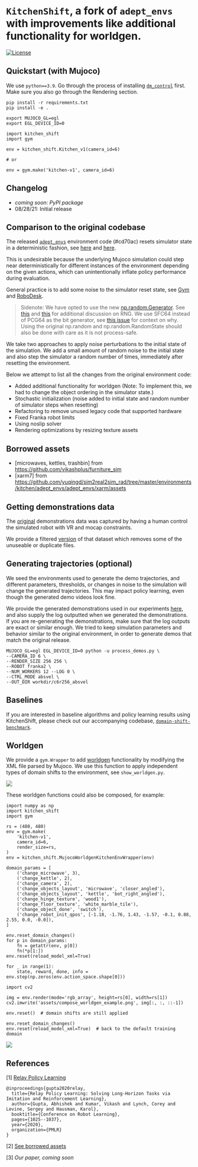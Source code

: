 # `KitchenShift`, a fork of `adept_envs` with improvements like additional functionality for worldgen.

[![License](https://img.shields.io/badge/License-Apache%202.0-blue.svg)](https://github.com/etaoxing/kitchen-shift/blob/master/LICENSE)


## Quickstart (with Mujoco)

We use `python==3.9`. Go through the process of installing [`dm_control`](https://github.com/deepmind/dm_control#requirements-and-installation) first. Make sure you also go through the Rendering section.

```
pip install -r requirements.txt
pip install -e .
```

```
export MUJOCO_GL=egl
export EGL_DEVICE_ID=0
```

```
import kitchen_shift
import gym

env = kitchen_shift.Kitchen_v1(camera_id=6)

# or

env = gym.make('kitchen-v1', camera_id=6)
```

## Changelog

- *coming soon: PyPI package*
- 08/28/21: Initial release

## Comparison to the original codebase

The released [`adept_envs`](https://github.com/google-research/relay-policy-learning/blob/master/adept_envs/adept_envs/franka/kitchen_multitask_v0.py) environment code (#cd70ac) resets simulator state in a deterministic fashion, see [here](https://github.com/google-research/relay-policy-learning/blob/cd70ac9334f584f86db281a1ffd3e5cbc3e5e293/adept_envs/adept_envs/franka/kitchen_multitask_v0.py#L135) and [here](https://github.com/google-research/relay-policy-learning/blob/cd70ac9334f584f86db281a1ffd3e5cbc3e5e293/adept_envs/adept_envs/franka/robot/franka_robot.py#L216).

This is undesirable because the underlying Mujoco simulation could step near deterministically for different instances of the environment depending on the given actions, which can unintentionally inflate policy performance during evaluation.

General practice is to add some noise to the simulator reset state, see [Gym](https://github.com/openai/gym/blob/4ede9280f9c477f1ca09929d10cdc1e1ba1129f1/gym/envs/mujoco/ant.py#L48) and [Robo](https://github.com/google-research/robodesk/blob/a8edde34f879242730c026dfe7c6e3beb4318023/robodesk/robodesk.py#L228)[Desk](https://github.com/google-research/robodesk/blob/a8edde34f879242730c026dfe7c6e3beb4318023/robodesk/robodesk.py#L199).

> Sidenote: We have opted to use the new [np.random.Generator](https://numpy.org/doc/stable/reference/random/generator.html). See [this](https://old.reddit.com/r/MachineLearning/comments/mocpgj/p_using_pytorch_numpy_a_bug_that_plagues/) and [this](https://www.pcg-random.org/rng-basics.html) for additional discussion on RNG. We use SFC64 instead of PCG64 as the bit generator, see [this issue](https://github.com/numpy/numpy/issues/16313) for context on why. Using the original np.random and np.random.RandomState should also be done with care as it is not process-safe.  

We take two approaches to apply noise perturbations to the initial state of the simulation. We add a small amount of random noise to the initial state and also step the simulator a random number of times, immediately after resetting the environment.

Below we attempt to list all the changes from the original environment code:
- Added additional functionality for worldgen (Note: To implement this, we had to change the object ordering in the simulator state.)
- Stochastic initialization (noise added to initial state and random number of simulator steps when resetting)
- Refactoring to remove unused legacy code that supported hardware
- Fixed Franka robot limits
- Using noslip solver
- Rendering optimizations by resizing texture assets

## Borrowed assets
- [microwaves, kettles, trashbin] from https://github.com/vikashplus/furniture_sim
- [xarm7] from https://github.com/yuqingd/sim2real2sim_rad/tree/master/environments/kitchen/adept_envs/adept_envs/xarm/assets

## Getting demonstrations data

The [original](https://github.com/google-research/relay-policy-learning/blob/cd70ac9334f584f86db281a1ffd3e5cbc3e5e293/kitchen_demos_multitask.zip) demonstrations data was captured by having a human control the simulated robot with VR and mocap constraints.

We provide a filtered [version]() of that dataset which removes some of the unuseable or duplicate files.

## Generating trajectories (optional)

We seed the environments used to generate the demo trajectories, and different parameters, thresholds, or changes in noise to the simulation will change the generated trajectories. This may impact policy learning, even though the generated demo videos look fine.

We provide the generated demonstrations used in our experiments [here](), and also supply the log outputted when we generated the demonstrations. If you are re-generating the demonstrations, make sure that the log outputs are exact or similar enough. We tried to keep simulation parameters and behavior similar to the original environment, in order to generate demos that match the original release.

```
MUJOCO_GL=egl EGL_DEVICE_ID=0 python -u process_demos.py \
--CAMERA_ID 6 \
--RENDER_SIZE 256 256 \
--ROBOT franka2 \
--NUM_WORKERS 12 --LOG 0 \
--CTRL_MODE absvel \
--OUT_DIR workdir/c6r256_absvel
```

## Baselines

If you are interested in baseline algorithms and policy learning results using KitchenShift, please check out our accompanying codebase, [`domain-shift-benchmark`](https://github.com/etaoxing/domain-shift-benchmark).

## Worldgen

We provide a `gym.Wrapper` to add [worldgen](https://github.com/openai/mujoco-worldgen) functionality by modifying the XML file parsed by Mujoco. We use this function to apply independent types of domain shifts to the environment, see `show_worldgen.py`. 

![](assets/figure_domain_shift_viz.png)

These worldgen functions could also be composed, for example:

```
import numpy as np
import kitchen_shift
import gym

rs = (480, 480)
env = gym.make(
    'kitchen-v1',
    camera_id=6,
    render_size=rs,
)
env = kitchen_shift.MujocoWorldgenKitchenEnvWrapper(env)

domain_params = [
    ('change_microwave', 3),
    ('change_kettle', 2),
    ('change_camera', 2),
    ('change_objects_layout', 'microwave', 'closer_angled'),
    ('change_objects_layout', 'kettle', 'bot_right_angled'),
    ('change_hinge_texture', 'wood1'),
    ('change_floor_texture', 'white_marble_tile'),
    ('change_object_done', 'switch'),
    ('change_robot_init_qpos', [-1.18, -1.76, 1.43, -1.57, -0.1, 0.88, 2.55, 0.0, -0.0]),
]

env.reset_domain_changes()
for p in domain_params:
    fn = getattr(env, p[0])
    fn(*p[1:])
env.reset(reload_model_xml=True)

for _ in range(1):
    state, reward, done, info = env.step(np.zeros(env.action_space.shape[0]))

import cv2

img = env.render(mode='rgb_array', height=rs[0], width=rs[1])
cv2.imwrite('assets/compose_worldgen_example.png', img[:, :, ::-1])

env.reset()  # domain shifts are still applied

env.reset_domain_changes()
env.reset(reload_model_xml=True)  # back to the default training domain
```

![](assets/compose_worldgen_example.png)


## References

[1] [Relay Policy Learning](https://github.com/google-research/relay-policy-learning)

```
@inproceedings{gupta2020relay,
  title={Relay Policy Learning: Solving Long-Horizon Tasks via Imitation and Reinforcement Learning},
  author={Gupta, Abhishek and Kumar, Vikash and Lynch, Corey and Levine, Sergey and Hausman, Karol},
  booktitle={Conference on Robot Learning},
  pages={1025--1037},
  year={2020},
  organization={PMLR}
}
```

[2] [See borrowed assets](#borrowed-assets)

[3] *Our paper, coming soon*
